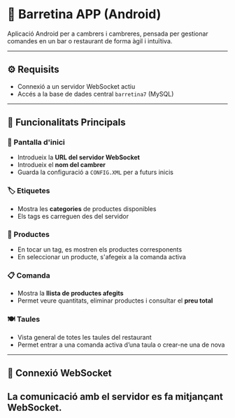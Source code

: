 # 📱 Barretina APP (Android)

Aplicació Android per a cambrers i cambreres, pensada per gestionar comandes en un bar o restaurant de forma àgil i intuïtiva.

---

## ⚙️ Requisits

- Connexió a un servidor WebSocket actiu
- Accés a la base de dades central `barretina7` (MySQL)

---

## 🚀 Funcionalitats Principals

### 🏁 Pantalla d'inici
- Introdueix la **URL del servidor WebSocket**
- Introdueix el **nom del cambrer**
- Guarda la configuració a `CONFIG.XML` per a futurs inicis

### 🏷️ Etiquetes
- Mostra les **categories** de productes disponibles
- Els tags es carreguen des del servidor

### 🛒 Productes
- En tocar un tag, es mostren els productes corresponents
- En seleccionar un producte, s'afegeix a la comanda activa

### 📋 Comanda
- Mostra la **llista de productes afegits**
- Permet veure quantitats, eliminar productes i consultar el **preu total**

### 🍽️ Taules
- Vista general de totes les taules del restaurant
- Permet entrar a una comanda activa d’una taula o crear-ne una de nova

---

## 🔌 Connexió WebSocket

La comunicació amb el servidor es fa mitjançant WebSocket. 
---

